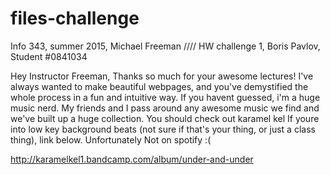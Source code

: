 # files-challenge
Info 343, summer 2015, Michael Freeman //// HW challenge 1, Boris Pavlov, Student #0841034

Hey Instructor Freeman, Thanks so much for your awesome lectures! I've always wanted to make beautiful webpages, and you've demystified the whole process in a fun and intuitive
way. If you havent guessed, i'm a huge music nerd. My friends and I pass around any awesome music we find and we've built up a huge collection. You should check out karamel kel If youre into low key background beats (not sure if that's your thing, or just a class thing), link below. Unfortunately Not on spotify :(    

http://karamelkel1.bandcamp.com/album/under-and-under
